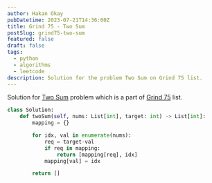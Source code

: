 ```yaml
---
author: Hakan Okay
pubDatetime: 2023-07-21T14:36:00Z
title: Grind 75 - Two Sum
postSlug: grind75-two-sum
featured: false
draft: false
tags:
  - python
  - algorithms
  - leetcode
description: Solution for the problem Two Sum on Grind 75 list.
---
```


Solution for [Two Sum](https://leetcode.com/problems/two-sum/description/) problem which is a part of [Grind 75](https://www.techinterviewhandbook.org/grind75) list.

```python
class Solution:
    def twoSum(self, nums: List[int], target: int) -> List[int]:
        mapping = {}

        for idx, val in enumerate(nums):
            req = target-val
            if req in mapping:
                return [mapping[req], idx]
            mapping[val] = idx

        return []
```
